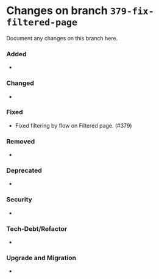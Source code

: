 # Changes on branch `379-fix-filtered-page`
Document any changes on this branch here.
### Added
-

### Changed
-

### Fixed
- Fixed filtering by flow on Filtered page. (#379)

### Removed
-

### Deprecated
-

### Security
-

### Tech-Debt/Refactor
-

### Upgrade and Migration
-
